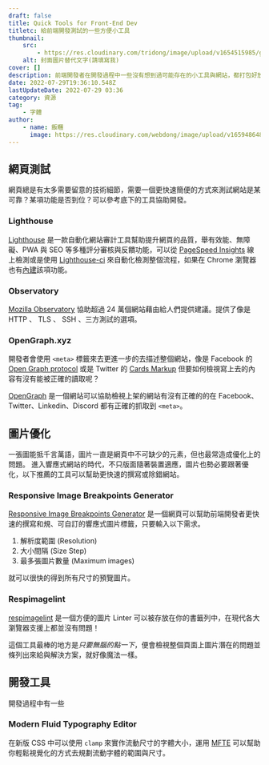 ```yaml
---
draft: false
title: Quick Tools for Front-End Dev
titletc: 給前端開發測試的一些方便小工具
thumbnail:
    src:
        - https://res.cloudinary.com/tridong/image/upload/v1654515985/global/%E4%B8%89%E8%A7%92%E6%9D%B1%E6%9D%B1-%E5%93%81%E7%89%8C%E5%B1%95%E7%A4%BA%E5%B0%81%E9%9D%A2.png
    alt: 封面圖片替代文字(請填寫我)
cover: []
description: 前端開發者在開發過程中一些沒有想到過可能存在的小工具與網站，都打包好放在這裡，優化你的網站開發體驗！
date: 2022-07-29T19:36:10.548Z
lastUpdateDate: 2022-07-29 03:36
category: 資源
tag:
    - 字體
author:
    - name: 飯糰
      image: https://res.cloudinary.com/webdong/image/upload/v1659486489/global/riceball.png
---
```


## 網頁測試

網頁總是有太多需要留意的技術細節，需要一個更快速簡便的方式來測試網站是某可靠？某項功能是否到位？可以參考底下的工具協助開發。

### Lighthouse

[Lighthouse](https://developer.chrome.com/docs/lighthouse/overview/) 是一款自動化網站審計工具幫助提升網頁的品質，舉有效能、無障礙、PWA 與 SEO 等多種評分審核與反饋功能，可以從 [PageSpeed Insights](https://pagespeed.web.dev/) 線上檢測或是使用 [Lighthouse-ci](https://github.com/apps/lighthouse-ci) 來自動化檢測整個流程，如果在 Chrome 瀏覽器也有[內建](https://developer.chrome.com/docs/lighthouse/overview/#devtools)該項功能。

### Observatory

[Mozilla Observatory](https://observatory.mozilla.org/) 協助超過 24 萬個網站藉由給人們提供建議。提供了像是 HTTP 、 TLS 、 SSH 、三方測試的選項。

### OpenGraph.xyz

開發者會使用 `<meta>` 標籤來去更進一步的去描述整個網站，像是 Facebook 的 [Open Graph protocol](https://ogp.me/) 或是 Twitter 的 [ Cards Markup](https://developer.twitter.com/en/docs/twitter-for-websites/cards/guides/getting-started) 但要如何檢視寫上去的內容有沒有能被正確的讀取呢？

[OpenGraph](https://www.opengraph.xyz/) 是一個網站可以協助檢視上架的網站有沒有正確的的在 Facebook、Twitter、Linkedin、Discord 都有正確的抓取到 `<meta>`。

## 圖片優化

一張圖能抵千言萬語，圖片一直是網頁中不可缺少的元素，但也最常造成優化上的問題。 進入響應式網站的時代，不只版面隨著裝置適應，圖片也勢必要跟著優化，以下推薦的工具可以幫助更快速的撰寫或除錯網站。

### Responsive Image Breakpoints Generator

[Responsive Image Breakpoints Generator](https://www.responsivebreakpoints.com/) 是一個網頁可以幫助前端開發者更快速的撰寫和規、可自訂的響應式圖片標籤，只要輸入以下需求。

1. 解析度範圍 (Resolution)
2. 大小間隔 (Size Step)
3. 最多張圖片數量 (Maximum images)

就可以很快的得到所有尺寸的預覽圖片。

### Respimagelint

[respimagelint](https://ausi.github.io/respimagelint/) 是一個方便的圖片 Linter 可以被存放在你的書籤列中，在現代各大瀏覽器支援上都並沒有問題！

這個工具最棒的地方是*只要無腦的點一下*，便會檢視整個頁面上圖片潛在的問題並條列出來給與解決方案，就好像魔法一樣。

## 開發工具

開發過程中有一些

### Modern Fluid Typography Editor

在新版 CSS 中可以使用 `clamp` 來實作流動尺寸的字體大小，運用 [MFTE](https://modern-fluid-typography.vercel.app/) 可以幫助你輕鬆視覺化的方式去規劃流動字體的範圍與尺寸。
